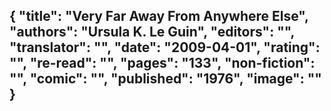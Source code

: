 {
 "title": "Very Far Away From Anywhere Else",
 "authors": "Ursula K. Le Guin",
 "editors": "",
 "translator": "",
 "date": "2009-04-01",
 "rating": "",
 "re-read": "",
 "pages": "133",
 "non-fiction": "",
 "comic": "",
 "published": "1976",
 "image": ""
}
---

